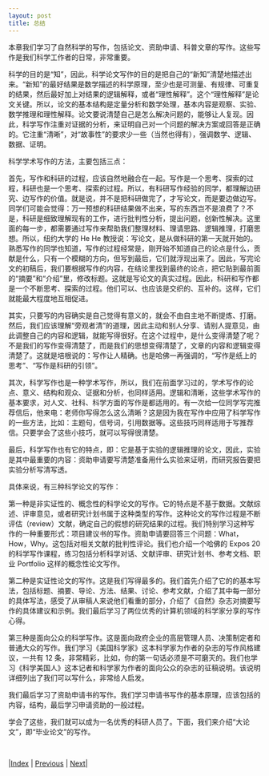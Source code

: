 ```yaml
---
layout: post
title: 总结
---
```


本章我们学习了自然科学的写作，包括论文、资助申请、科普文章的写作。这些写作是我们科学工作者的日常，非常重要。

科学的目的是“知”，因此，科学论文写作的目的是把自己的“新知”清楚地描述出来。“新知”的最好结果是数学描述的科学原理，至少也是可测量、有规律、可重复的结果，然后最好加上对结果的逻辑解释，或者“理性解释”。这个“理性解释”是论文关键。所以，论文的基本结构是定量分析和数学处理，基本内容是观察、实验、数学推理和理性解释。论文要说清楚自己是怎么解决问题的，能够让人复现。因此，科学写作注重对证据的分析，来证明自己对一个问题的解决方案或回答是正确的。它注重“清晰”，对“故事性”的要求少一些（当然也得有），强调数学、逻辑、数据、证明。

科学学术写作的方法，主要包括三点：

首先，写作和科研的过程，应该自然地融合在一起。写作是一个思考、探索的过程，科研也是一个思考、探索的过程。所以，有科研写作经验的同学，都理解边研究、边写作的价值。就是说，并不是把科研做完了，才写论文，而是要边做边写。同学们可能会觉得：万一预想的科研结果做不出来，写的东西岂不是浪费了？不是，科研是细致理解现有的工作，进行批判性分析，提出问题，创新性解决。这里面的每一步，都需要通过写作来帮助我们整理材料、理请思路、逻辑推理，打磨思想。所以，纽约大学的 He He 教授说：写论文，是从做科研的第一天就开始的。熟悉写作的同学也知道，写作的过程经常是，刚开始不知道自己的论点是什么，贡献是什么，只有一个模糊的方向，但写到最后，它们就浮现出来了。因此，写完论文的初稿后，我们要根据写作的内容，在结论里找到最终的论点，把它贴到最前面的“摘要”和“介绍”里，修改标题。这就是写论文的真实过程。因此，科研和写作都是一个不断思考、探索的过程。他们可以、也应该是交织的、互补的。这样，它们就能最大程度地互相促进。

其实，只要写的内容确实是自己觉得有意义的，就会不由自主地不断提炼、打磨。然后，我们应该理解“旁观者清”的道理，因此主动和别人分享、请别人提意见，由此调整自己的内容和逻辑，就能写得很好。在这个过程中，是什么变得清楚了呢？不是我们的写作变得清楚了，而是我们的思想变得清楚了，文章的内容和逻辑变得清楚了。这就是培根说的：写作让人精确。也是哈佛一再强调的，“写作是纸上的思考”、“写作是科研的引领”。

其次，科学写作也是一种学术写作，所以，我们在前面学习过的，学术写作的论点、意义、结构和观众、证据和分析，也同样适用。逻辑和清晰，这些学术写作的基本要求，对人文、社科、科学方面的写作是都适用的。有一次给一位同学写完推荐信后，他来电：老师你写得怎么这么清晰？这是因为我在写作中应用了科学写作的一些方法，比如：主题句，信号词，引用数据等。这些技巧同样适用于写推荐信。只要学会了这些小技巧，就可以写得很清楚。

最后，科学写作也有它的特点，即：它是基于实验的逻辑推理的论文，因此，实验是其中最重要的内容：资助申请要写清楚准备用什么实验来证明，而研究报告要把实验分析写清写透。

具体来说，有三种科学论文的写作：

第一种是非实证性的、概念性的科学论文的写作。它的特点是不基于数据。文献综述、评审意见，或者研究计划书属于这种类型的写作。这种论文的写作过程是不断评估（review）文献，确定自己的假想的研究结果的过程。我们特别学习这种写作的一种重要形式：项目建议书的写作。资助申请要回答三个问题：What，How，Why。这包括对相关文献的批判性评论。我们也介绍一个哈佛的 Expos 20 的科学写作课程，练习包括分析科学对话、文献评审、研究计划书、参考文档、职业 Portfolio 这样的概念性论文写作。

第二种是实证性论文的写作。这是我们写得最多的。我们首先介绍了它的的基本写法，包括标题、摘要、导论、方法、结果、讨论、参考文献，介绍了其中每一部分的具体写法，感受了从审稿人来说他们看重的部分，介绍了《自然》杂志对摘要写作的具体建议和示例。我们最后学习了两位优秀的计算机领域的科学家分享的写作心得。

第三种是面向公众的科学写作。这是面向政府企业的高层管理人员、决策制定者和普通大众的写作。我们学习《美国科学家》这本科学家为作者的杂志的写作风格建议，一共有 12 条，非常精彩，比如，你的第一句话必须是不可磨灭的。我们也学习《科学美国人》这本记者和科学家为作者的面向公众的杂志的征稿说明。该说明详细列出了我们可以写什么，非常给人启发。

我们最后学习了资助申请书的写作。我们学习申请书写作的基本原理，应该包括的内容，结构，最后学习申请资助的一般过程。

学会了这些，我们就可以成为一名优秀的科研人员了。下面，我们来介绍“大论文”，即“毕业论文”的写作。

<br/>

|[Index](../../) | [Previous](7-course) | [Next](../..)|
